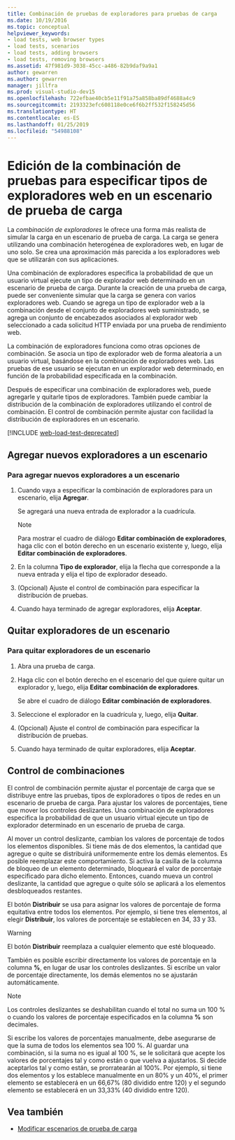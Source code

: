 ```yaml
---
title: Combinación de pruebas de exploradores para pruebas de carga
ms.date: 10/19/2016
ms.topic: conceptual
helpviewer_keywords:
- load tests, web browser types
- load tests, scenarios
- load tests, adding browsers
- load tests, removing browsers
ms.assetid: 47f981d9-3038-45cc-a486-82b9daf9a9a1
author: gewarren
ms.author: gewarren
manager: jillfra
ms.prod: visual-studio-dev15
ms.openlocfilehash: 722efbae40cb5e11f91a75a858ba89df4688a4c9
ms.sourcegitcommit: 2193323efc608118e0ce6f6b2ff532f158245d56
ms.translationtype: HT
ms.contentlocale: es-ES
ms.lasthandoff: 01/25/2019
ms.locfileid: "54988108"
---
```

# <a name="edit-the-test-mix-to-specify-which-web-browsers-types-in-a-load-test-scenario"></a>Edición de la combinación de pruebas para especificar tipos de exploradores web en un escenario de prueba de carga

La *combinación de exploradores* le ofrece una forma más realista de simular la carga en un escenario de prueba de carga. La carga se genera utilizando una combinación heterogénea de exploradores web, en lugar de uno solo. Se crea una aproximación más parecida a los exploradores web que se utilizarán con sus aplicaciones.

Una combinación de exploradores especifica la probabilidad de que un usuario virtual ejecute un tipo de explorador web determinado en un escenario de prueba de carga. Durante la creación de una prueba de carga, puede ser conveniente simular que la carga se genera con varios exploradores web. Cuando se agrega un tipo de explorador web a la combinación desde el conjunto de exploradores web suministrado, se agrega un conjunto de encabezados asociados al explorador web seleccionado a cada solicitud HTTP enviada por una prueba de rendimiento web.

La combinación de exploradores funciona como otras opciones de combinación. Se asocia un tipo de explorador web de forma aleatoria a un usuario virtual, basándose en la combinación de exploradores web. Las pruebas de ese usuario se ejecutan en un explorador web determinado, en función de la probabilidad especificada en la combinación.

Después de especificar una combinación de exploradores web, puede agregarle y quitarle tipos de exploradores. También puede cambiar la distribución de la combinación de exploradores utilizando el control de combinación. El control de combinación permite ajustar con facilidad la distribución de exploradores en un escenario.

[!INCLUDE [web-load-test-deprecated](includes/web-load-test-deprecated.md)]

## <a name="add-new-browsers-to-a-scenario"></a>Agregar nuevos exploradores a un escenario

### <a name="to-add-new-browsers-to-a-scenario"></a>Para agregar nuevos exploradores a un escenario

1.  Cuando vaya a especificar la combinación de exploradores para un escenario, elija **Agregar**.

     Se agregará una nueva entrada de explorador a la cuadrícula.

    > [!NOTE]
    > Para mostrar el cuadro de diálogo **Editar combinación de exploradores**, haga clic con el botón derecho en un escenario existente y, luego, elija **Editar combinación de exploradores**.

2.  En la columna **Tipo de explorador**, elija la flecha que corresponde a la nueva entrada y elija el tipo de explorador deseado.

3.  (Opcional) Ajuste el control de combinación para especificar la distribución de pruebas.

4.  Cuando haya terminado de agregar exploradores, elija **Aceptar**.

##  <a name="remove-browsers-from-a-scenario"></a>Quitar exploradores de un escenario

### <a name="to-remove-browsers-from-a-scenario"></a>Para quitar exploradores de un escenario

1.  Abra una prueba de carga.

2.  Haga clic con el botón derecho en el escenario del que quiere quitar un explorador y, luego, elija **Editar combinación de exploradores**.

     Se abre el cuadro de diálogo **Editar combinación de exploradores**.

3.  Seleccione el explorador en la cuadrícula y, luego, elija **Quitar**.

4.  (Opcional) Ajuste el control de combinación para especificar la distribución de pruebas.

5.  Cuando haya terminado de quitar exploradores, elija **Aceptar**.

## <a name="about-the-mix-control"></a>Control de combinaciones

 El control de combinación permite ajustar el porcentaje de carga que se distribuye entre las pruebas, tipos de exploradores o tipos de redes en un escenario de prueba de carga. Para ajustar los valores de porcentajes, tiene que mover los controles deslizantes. Una combinación de exploradores especifica la probabilidad de que un usuario virtual ejecute un tipo de explorador determinado en un escenario de prueba de carga.

 Al mover un control deslizante, cambian los valores de porcentaje de todos los elementos disponibles. Si tiene más de dos elementos, la cantidad que agregue o quite se distribuirá uniformemente entre los demás elementos. Es posible reemplazar este comportamiento. Si activa la casilla de la columna de bloqueo de un elemento determinado, bloqueará el valor de porcentaje especificado para dicho elemento. Entonces, cuando mueva un control deslizante, la cantidad que agregue o quite sólo se aplicará a los elementos desbloqueados restantes.

 El botón **Distribuir** se usa para asignar los valores de porcentaje de forma equitativa entre todos los elementos. Por ejemplo, si tiene tres elementos, al elegir **Distribuir**, los valores de porcentaje se establecen en 34, 33 y 33.

> [!WARNING]
> El botón **Distribuir** reemplaza a cualquier elemento que esté bloqueado.

 También es posible escribir directamente los valores de porcentaje en la columna **%**, en lugar de usar los controles deslizantes. Si escribe un valor de porcentaje directamente, los demás elementos no se ajustarán automáticamente.

> [!NOTE]
> Los controles deslizantes se deshabilitan cuando el total no suma un 100 % o cuando los valores de porcentaje especificados en la columna **%** son decimales.

 Si escribe los valores de porcentajes manualmente, debe asegurarse de que la suma de todos los elementos sea 100 %. Al guardar una combinación, si la suma no es igual al 100 %, se le solicitará que acepte los valores de porcentajes tal y como están o que vuelva a ajustarlos. Si decide aceptarlos tal y como están, se prorratearán al 100%.  Por ejemplo, si tiene dos elementos y los establece manualmente en un 80% y un 40%, el primer elemento se establecerá en un 66,67% (80 dividido entre 120) y el segundo elemento se establecerá en un 33,33% (40 dividido entre 120).

## <a name="see-also"></a>Vea también

- [Modificar escenarios de prueba de carga](../test/edit-load-test-scenarios.md)